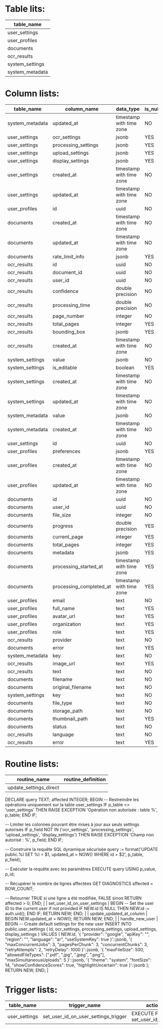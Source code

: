 # Table lits:
| table_name      |
| --------------- |
| user_settings   |
| user_profiles   |
| documents       |
| ocr_results     |
| system_settings |
| system_metadata |

# Column lists:
| table_name      | column_name             | data_type                | is_nullable |
| --------------- | ----------------------- | ------------------------ | ----------- |
| system_metadata | updated_at              | timestamp with time zone | NO          |
| user_settings   | ocr_settings            | jsonb                    | YES         |
| user_settings   | processing_settings     | jsonb                    | YES         |
| user_settings   | upload_settings         | jsonb                    | YES         |
| user_settings   | display_settings        | jsonb                    | YES         |
| user_settings   | created_at              | timestamp with time zone | NO          |
| user_settings   | updated_at              | timestamp with time zone | NO          |
| user_profiles   | id                      | uuid                     | NO          |
| documents       | created_at              | timestamp with time zone | NO          |
| documents       | updated_at              | timestamp with time zone | NO          |
| documents       | rate_limit_info         | jsonb                    | YES         |
| ocr_results     | id                      | uuid                     | NO          |
| ocr_results     | document_id             | uuid                     | NO          |
| ocr_results     | user_id                 | uuid                     | NO          |
| ocr_results     | confidence              | double precision         | NO          |
| ocr_results     | processing_time         | double precision         | NO          |
| ocr_results     | page_number             | integer                  | NO          |
| ocr_results     | total_pages             | integer                  | YES         |
| ocr_results     | bounding_box            | jsonb                    | YES         |
| ocr_results     | created_at              | timestamp with time zone | NO          |
| system_settings | value                   | jsonb                    | NO          |
| system_settings | is_editable             | boolean                  | YES         |
| system_settings | created_at              | timestamp with time zone | NO          |
| system_settings | updated_at              | timestamp with time zone | NO          |
| system_metadata | value                   | jsonb                    | NO          |
| system_metadata | created_at              | timestamp with time zone | NO          |
| user_settings   | id                      | uuid                     | NO          |
| user_profiles   | preferences             | jsonb                    | YES         |
| user_profiles   | created_at              | timestamp with time zone | NO          |
| user_profiles   | updated_at              | timestamp with time zone | NO          |
| documents       | id                      | uuid                     | NO          |
| documents       | user_id                 | uuid                     | NO          |
| documents       | file_size               | integer                  | NO          |
| documents       | progress                | double precision         | YES         |
| documents       | current_page            | integer                  | YES         |
| documents       | total_pages             | integer                  | YES         |
| documents       | metadata                | jsonb                    | YES         |
| documents       | processing_started_at   | timestamp with time zone | YES         |
| documents       | processing_completed_at | timestamp with time zone | YES         |
| user_profiles   | email                   | text                     | NO          |
| user_profiles   | full_name               | text                     | YES         |
| user_profiles   | avatar_url              | text                     | YES         |
| user_profiles   | organization            | text                     | YES         |
| user_profiles   | role                    | text                     | YES         |
| ocr_results     | provider                | text                     | NO          |
| documents       | error                   | text                     | YES         |
| system_metadata | key                     | text                     | NO          |
| ocr_results     | image_url               | text                     | YES         |
| ocr_results     | text                    | text                     | NO          |
| documents       | filename                | text                     | NO          |
| documents       | original_filename       | text                     | NO          |
| system_settings | key                     | text                     | NO          |
| documents       | file_type               | text                     | NO          |
| documents       | storage_path            | text                     | NO          |
| documents       | thumbnail_path          | text                     | YES         |
| documents       | status                  | text                     | NO          |
| ocr_results     | language                | text                     | NO          |
| ocr_results     | error                   | text                     | YES         |

# Routine lists:
| routine_name                 | routine_definition                                                                                                                                                                                                                                                                                                                                                                                                                                                                                                                                                                                                                                                                                                                                                                                                                                                                                                                                                                                                  |
| ---------------------------- | ------------------------------------------------------------------------------------------------------------------------------------------------------------------------------------------------------------------------------------------------------------------------------------------------------------------------------------------------------------------------------------------------------------------------------------------------------------------------------------------------------------------------------------------------------------------------------------------------------------------------------------------------------------------------------------------------------------------------------------------------------------------------------------------------------------------------------------------------------------------------------------------------------------------------------------------------------------------------------------------------------------------- |
| update_settings_direct       | 
DECLARE
  query TEXT;
  affected INTEGER;
BEGIN
  -- Restreindre les opérations uniquement sur la table user_settings
  IF p_table <> 'user_settings' THEN
    RAISE EXCEPTION 'Opération non autorisée : table %', p_table;
  END IF;

  -- Limiter les colonnes pouvant être mises à jour aux seuls settings autorisés
  IF p_field NOT IN ('ocr_settings', 'processing_settings', 'upload_settings', 'display_settings') THEN
    RAISE EXCEPTION 'Champ non autorisé : %', p_field;
  END IF;

  -- Construire la requête SQL dynamique sécurisée
  query := format('UPDATE public.%I SET %I = $1, updated_at = NOW() WHERE id = $2', p_table, p_field);
  
  -- Exécuter la requête avec les paramètres
  EXECUTE query USING p_value, p_id;
  
  -- Récupérer le nombre de lignes affectées
  GET DIAGNOSTICS affected = ROW_COUNT;

  -- Retourner TRUE si une ligne a été modifiée, FALSE sinon
  RETURN affected > 0;
END;
                                                                               |
| set_user_id_on_user_settings | 
BEGIN
    -- Set the user ID to the current user if not provided
    IF NEW.id IS NULL THEN
        NEW.id := auth.uid();
    END IF;
    RETURN NEW;
END;
                                                                                                                                                                                                                                                                                                                                                                                                                                                                                                                                                                                                                                                                                                                                                                                                                                                        |
| update_updated_at_column     | 
BEGIN
    NEW.updated_at = NOW();
    RETURN NEW;
END;
                                                                                                                                                                                                                                                                                                                                                                                                                                                                                                                                                                                                                                                                                                                                                                                                                                                                                                                                                            |
| handle_new_user              | 
BEGIN
    -- Create default settings for the new user
    INSERT INTO public.user_settings (
        id,
        ocr_settings,
        processing_settings,
        upload_settings,
        display_settings
    ) VALUES (
        NEW.id,
        '{
            "provider": "google",
            "apiKey": "",
            "region": "",
            "language": "ar",
            "useSystemKey": true
        }'::jsonb,
        '{
            "maxConcurrentJobs": 3,
            "pagesPerChunk": 3,
            "concurrentChunks": 3,
            "retryAttempts": 2,
            "retryDelay": 1000
        }'::jsonb,
        '{
            "maxFileSize": 500,
            "allowedFileTypes": [".pdf", ".jpg", ".jpeg", ".png"],
            "maxSimultaneousUploads": 5
        }'::jsonb,
        '{
            "theme": "system",
            "fontSize": 14,
            "showConfidenceScores": true,
            "highlightUncertain": true
        }'::jsonb
    );
    RETURN NEW;
END;
 |

# Trigger lists:
| table_name    | trigger_name                         | action_statement                                |
| ------------- | ------------------------------------ | ----------------------------------------------- |
| user_settings | set_user_id_on_user_settings_trigger | EXECUTE FUNCTION set_user_id_on_user_settings() |